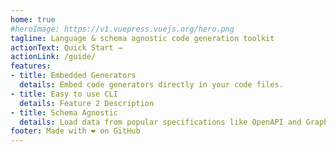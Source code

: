 ```yaml
---
home: true
#heroImage: https://v1.vuepress.vuejs.org/hero.png
tagline: Language & schema agnostic code generation toolkit
actionText: Quick Start →
actionLink: /guide/
features:
- title: Embedded Generators
  details: Embed code generators directly in your code files.
- title: Easy to use CLI
  details: Feature 2 Description
- title: Schema Agnostic
  details: Load data from popular specifications like OpenAPI and GraphQL
footer: Made with ❤️ on GitHub
---
```

